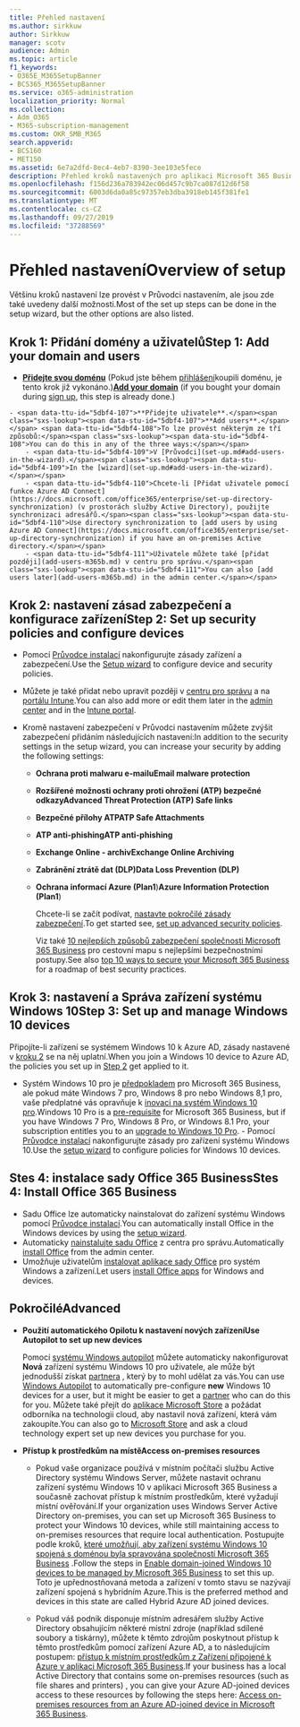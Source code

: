 ```yaml
---
title: Přehled nastavení
ms.author: sirkkuw
author: Sirkkuw
manager: scotv
audience: Admin
ms.topic: article
f1_keywords:
- O365E_M365SetupBanner
- BCS365_M365SetupBanner
ms.service: o365-administration
localization_priority: Normal
ms.collection:
- Adm_O365
- M365-subscription-management
ms.custom: OKR_SMB_M365
search.appverid:
- BCS160
- MET150
ms.assetid: 6e7a2dfd-8ec4-4eb7-8390-3ee103e5fece
description: Přehled kroků nastavených pro aplikaci Microsoft 365 Business.
ms.openlocfilehash: f156d236a783942ec06d457c9b7ca087d12d6f58
ms.sourcegitcommit: 6003d6da0a85c97357eb3dba3918eb145f381fe1
ms.translationtype: MT
ms.contentlocale: cs-CZ
ms.lasthandoff: 09/27/2019
ms.locfileid: "37288569"
---
```

# <a name="overview-of-setup"></a><span data-ttu-id="5dbf4-103">Přehled nastavení</span><span class="sxs-lookup"><span data-stu-id="5dbf4-103">Overview of setup</span></span>

<span data-ttu-id="5dbf4-104">Většinu kroků nastavení lze provést v Průvodci nastavením, ale jsou zde také uvedeny další možnosti.</span><span class="sxs-lookup"><span data-stu-id="5dbf4-104">Most of the set up steps can be done in the setup wizard, but the other options are also listed.</span></span>


## <a name="step-1-add-your-domain-and-users"></a><span data-ttu-id="5dbf4-105">Krok 1: Přidání domény a uživatelů</span><span class="sxs-lookup"><span data-stu-id="5dbf4-105">Step 1: Add your domain and users</span></span>

   - <span data-ttu-id="5dbf4-106">**[Přidejte svou doménu](set-up.md#add-your-domain-to-personalize-sign-in)** (Pokud jste během [přihlášení](sign-up.md)koupili doménu, je tento krok již vykonáno.)</span><span class="sxs-lookup"><span data-stu-id="5dbf4-106">**[Add your domain](set-up.md#add-your-domain-to-personalize-sign-in)** (if you bought your domain during [sign up](sign-up.md), this step is already done.)</span></span>

    - <span data-ttu-id="5dbf4-107">**Přidejte uživatele**.</span><span class="sxs-lookup"><span data-stu-id="5dbf4-107">**Add users**.</span></span> <span data-ttu-id="5dbf4-108">To lze provést některým ze tří způsobů:</span><span class="sxs-lookup"><span data-stu-id="5dbf4-108">You can do this in any of the three ways:</span></span>
        - <span data-ttu-id="5dbf4-109">V [Průvodci](set-up.md#add-users-in-the-wizard).</span><span class="sxs-lookup"><span data-stu-id="5dbf4-109">In the [wizard](set-up.md#add-users-in-the-wizard).</span></span>
        - <span data-ttu-id="5dbf4-110">Chcete-li [Přidat uživatele pomocí funkce Azure AD Connect](https://docs.microsoft.com/office365/enterprise/set-up-directory-synchronization) (v prostorách služby Active Directory), použijte synchronizaci adresářů.</span><span class="sxs-lookup"><span data-stu-id="5dbf4-110">Use directory synchronization to [add users by using Azure AD Connect](https://docs.microsoft.com/office365/enterprise/set-up-directory-synchronization) if you have an on-premises Active directory.</span></span>
        - <span data-ttu-id="5dbf4-111">Uživatele můžete také [přidat později](add-users-m365b.md) v centru pro správu.</span><span class="sxs-lookup"><span data-stu-id="5dbf4-111">You can also [add users later](add-users-m365b.md) in the admin center.</span></span>
## <a name="step-2-set-up-security-policies-and-configure-devices"></a><span data-ttu-id="5dbf4-112">Krok 2: nastavení zásad zabezpečení a konfigurace zařízení</span><span class="sxs-lookup"><span data-stu-id="5dbf4-112">Step 2: Set up security policies and configure devices</span></span> 

  - <span data-ttu-id="5dbf4-113">Pomocí [Průvodce instalací](set-up.md#set-up-security-policies-and-device-configurations) nakonfigurujte zásady zařízení a zabezpečení.</span><span class="sxs-lookup"><span data-stu-id="5dbf4-113">Use the [Setup wizard](set-up.md#set-up-security-policies-and-device-configurations) to configure device and security policies.</span></span> 
  - <span data-ttu-id="5dbf4-114">Můžete je také přidat nebo upravit později v [centru pro správu](view-policies-and-devices.md) a na [portálu Intune](https://docs.microsoft.com/intune/tutorial-walkthrough-intune-portal).</span><span class="sxs-lookup"><span data-stu-id="5dbf4-114">You can also add more or edit them later in the [admin center](view-policies-and-devices.md) and in the [Intune portal](https://docs.microsoft.com/intune/tutorial-walkthrough-intune-portal).</span></span>
  - <span data-ttu-id="5dbf4-115">Kromě nastavení zabezpečení v Průvodci nastavením můžete zvýšit zabezpečení přidáním následujících nastavení:</span><span class="sxs-lookup"><span data-stu-id="5dbf4-115">In addition to the security settings in the setup wizard, you can increase your security by adding the following settings:</span></span>

      - <span data-ttu-id="5dbf4-116">**Ochrana proti malwaru e-mailu**</span><span class="sxs-lookup"><span data-stu-id="5dbf4-116">**Email malware protection**</span></span>
      - <span data-ttu-id="5dbf4-117">**Rozšířené možnosti ochrany proti ohrožení (ATP) bezpečné odkazy**</span><span class="sxs-lookup"><span data-stu-id="5dbf4-117">**Advanced Threat Protection (ATP) Safe links**</span></span>
      - <span data-ttu-id="5dbf4-118">**Bezpečné přílohy ATP**</span><span class="sxs-lookup"><span data-stu-id="5dbf4-118">**ATP Safe Attachments**</span></span>
      - <span data-ttu-id="5dbf4-119">**ATP anti-phishing**</span><span class="sxs-lookup"><span data-stu-id="5dbf4-119">**ATP anti-phishing**</span></span>
      - <span data-ttu-id="5dbf4-120">**Exchange Online - archiv**</span><span class="sxs-lookup"><span data-stu-id="5dbf4-120">**Exchange Online Archiving**</span></span>
      - <span data-ttu-id="5dbf4-121">**Zabránění ztrátě dat (DLP)**</span><span class="sxs-lookup"><span data-stu-id="5dbf4-121">**Data Loss Prevention (DLP)**</span></span>
      - <span data-ttu-id="5dbf4-122">**Ochrana informací Azure (Plan1**)</span><span class="sxs-lookup"><span data-stu-id="5dbf4-122">**Azure Information Protection (Plan1**)</span></span>

          <span data-ttu-id="5dbf4-123">Chcete-li se začít podívat, [nastavte pokročilé zásady zabezpečení](set-up-advanced-security.md).</span><span class="sxs-lookup"><span data-stu-id="5dbf4-123">To get started see, [set up advanced security policies](set-up-advanced-security.md).</span></span>

        <span data-ttu-id="5dbf4-124">Viz také [10 nejlepších způsobů zabezpečení společnosti Microsoft 365 Business](https://docs.microsoft.com/office365/admin/security-and-compliance/secure-your-business-data) pro cestovní mapu s nejlepšími bezpečnostními postupy.</span><span class="sxs-lookup"><span data-stu-id="5dbf4-124">See also [top 10 ways to secure your Microsoft 365 Business](https://docs.microsoft.com/office365/admin/security-and-compliance/secure-your-business-data) for a roadmap of best security practices.</span></span>

## <a name="step-3-set-up-and-manage-windows-10-devices"></a><span data-ttu-id="5dbf4-125">Krok 3: nastavení a Správa zařízení systému Windows 10</span><span class="sxs-lookup"><span data-stu-id="5dbf4-125">Step 3: Set up and manage Windows 10 devices</span></span>

   <span data-ttu-id="5dbf4-126">Připojíte-li zařízení se systémem Windows 10 k Azure AD, zásady nastavené v [kroku 2](#step-2-set-up-security-policies-and-configure-devices) se na něj uplatní.</span><span class="sxs-lookup"><span data-stu-id="5dbf4-126">When you join a Windows 10 device to Azure AD, the policies you set up in [Step 2](#step-2-set-up-security-policies-and-configure-devices) get applied to it.</span></span>

   - <span data-ttu-id="5dbf4-127">Systém Windows 10 pro je [předpokladem](pre-requisites-for-data-protection.md) pro Microsoft 365 Business, ale pokud máte Windows 7 pro, Windows 8 pro nebo Windows 8,1 pro, vaše předplatné vás opravňuje k [inovaci na systém Windows 10 pro](https://docs.microsoft.com/microsoft-365/business/upgrade-to-windows-pro-creators-update).</span><span class="sxs-lookup"><span data-stu-id="5dbf4-127">Windows 10 Pro is a [pre-requisite](pre-requisites-for-data-protection.md) for Microsoft 365 Business, but if you have Windows 7 Pro, Windows 8 Pro, or Windows 8.1 Pro, your subscription entitles you to an [upgrade to  Windows 10 Pro](https://docs.microsoft.com/microsoft-365/business/upgrade-to-windows-pro-creators-update).</span></span>
    - <span data-ttu-id="5dbf4-128">Pomocí [Průvodce instalací](set-up.md#set-up-security-policies-and-device-configurations) nakonfigurujte zásady pro zařízení systému Windows 10.</span><span class="sxs-lookup"><span data-stu-id="5dbf4-128">Use the [setup wizard](set-up.md#set-up-security-policies-and-device-configurations) to configure policies for Windows 10 devices.</span></span>

## <a name="stes-4-install-office-365-business"></a><span data-ttu-id="5dbf4-129">Stes 4: instalace sady Office 365 Business</span><span class="sxs-lookup"><span data-stu-id="5dbf4-129">Stes 4: Install Office 365 Business</span></span>
- <span data-ttu-id="5dbf4-130">Sadu Office lze automaticky nainstalovat do zařízení systému Windows pomocí [Průvodce instalací](set-up.md#deploy-office-365-client-apps).</span><span class="sxs-lookup"><span data-stu-id="5dbf4-130">You can automatically install Office in the Windows devices by using the [setup wizard](set-up.md#deploy-office-365-client-apps).</span></span>
- <span data-ttu-id="5dbf4-131">Automaticky [nainstalujte sadu Office](auto-install-or-uninstall-office.md) z centra pro správu.</span><span class="sxs-lookup"><span data-stu-id="5dbf4-131">Automatically [install Office](auto-install-or-uninstall-office.md) from the admin center.</span></span>
- <span data-ttu-id="5dbf4-132">Umožňuje uživatelům [instalovat aplikace sady Office](https://docs.microsoft.com/office365/admin/setup/install-applications) pro systém Windows a zařízení.</span><span class="sxs-lookup"><span data-stu-id="5dbf4-132">Let users [install Office apps](https://docs.microsoft.com/office365/admin/setup/install-applications) for Windows and devices.</span></span>
     
## <a name="advanced"></a><span data-ttu-id="5dbf4-133">Pokročilé</span><span class="sxs-lookup"><span data-stu-id="5dbf4-133">Advanced</span></span>
- <span data-ttu-id="5dbf4-134">**Použití automatického Opilotu k nastavení nových zařízení**</span><span class="sxs-lookup"><span data-stu-id="5dbf4-134">**Use Autopilot to set up new devices**</span></span>
            
     <span data-ttu-id="5dbf4-135">Pomocí [systému Windows autopilot](add-autopilot-devices-and-profile.md) můžete automaticky nakonfigurovat **Nová** zařízení systému Windows 10 pro uživatele, ale může být jednodušší získat [partnera](https://www.microsoft.com/solution-providers/search) , který by to mohl udělat za vás.</span><span class="sxs-lookup"><span data-stu-id="5dbf4-135">You can use [Windows Autopilot](add-autopilot-devices-and-profile.md) to automatically pre-configure **new** Windows 10 devices for a user, but it might be easier to get a [partner](https://www.microsoft.com/solution-providers/search) who can do this for you.</span></span> <span data-ttu-id="5dbf4-136">Můžete také přejít do [aplikace Microsoft Store](https://go.microsoft.com/fwlink/?linkid=874598) a požádat odborníka na technologii cloud, aby nastavil nová zařízení, která vám zakoupíte.</span><span class="sxs-lookup"><span data-stu-id="5dbf4-136">You can also go to [Microsoft Store](https://go.microsoft.com/fwlink/?linkid=874598) and ask a cloud technology expert set up new devices you purchase for you.</span></span>

- <span data-ttu-id="5dbf4-137">**Přístup k prostředkům na místě**</span><span class="sxs-lookup"><span data-stu-id="5dbf4-137">**Access on-premises resources**</span></span>

     - <span data-ttu-id="5dbf4-138">Pokud vaše organizace používá v místním počítači službu Active Directory systému Windows Server, můžete nastavit ochranu zařízení systému Windows 10 v aplikaci Microsoft 365 Business a současně zachovat přístup k místním prostředkům, které vyžadují místní ověřování.</span><span class="sxs-lookup"><span data-stu-id="5dbf4-138">If your organization uses Windows Server Active Directory on-premises, you can set up Microsoft 365 Business to protect your Windows 10 devices, while still maintaining access to on-premises resources that require local authentication.</span></span> <span data-ttu-id="5dbf4-139">Postupujte podle kroků, [které umožňují, aby zařízení systému Windows 10 spojená s doménou byla spravována společností Microsoft 365 Business](manage-windows-devices.md) .</span><span class="sxs-lookup"><span data-stu-id="5dbf4-139">Follow the steps in [Enable domain-joined Windows 10 devices to be managed by Microsoft 365 Business](manage-windows-devices.md) to set this up.</span></span> <span data-ttu-id="5dbf4-140">Toto je upřednostňovaná metoda a zařízení v tomto stavu se nazývají zařízení spojená s hybridním Azure.</span><span class="sxs-lookup"><span data-stu-id="5dbf4-140">This is the preferred method and devices in this state are called Hybrid Azure AD joined devices.</span></span>

    - <span data-ttu-id="5dbf4-141">Pokud váš podnik disponuje místním adresářem služby Active Directory obsahujícím některé místní zdroje (například sdílené soubory a tiskárny), můžete k těmto zdrojům poskytnout přístup k těmto prostředkům pomocí zařízení Azure AD, a to následujícím postupem: [přístup k místním prostředkům z Zařízení připojené k Azure v aplikaci Microsoft 365 Business](access-resources.md).</span><span class="sxs-lookup"><span data-stu-id="5dbf4-141">If your business has a local Active Directory that contains some on-premises resources (such as file shares and printers) , you can give your Azure AD-joined devices access to these resources by following the steps here: [Access on-premises resources from an Azure AD-joined device in Microsoft 365 Business](access-resources.md).</span></span>

  